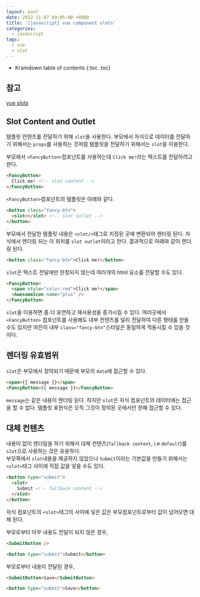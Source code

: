```yaml
---
layout: post
date: 2022-11-07 09:05:00 +0900
title: '[javascript] vue component slots'
categories:
  - javascript
tags:
  - vue
  - slot
---
```


* Kramdown table of contents
{:toc .toc}

## 참고

[vue slots](https://vuejs.org/guide/components/slots.html)


## Slot Content and Outlet

템플릿 컨텐츠를 전달하기 위해 `slot`을 사용한다. 부모에서 자식으로 데이터를 전달하기 위해서는 `props`를 사용하는 것처럼 템플릿을 전달하기 위해서는 `slot`을 이용한다.   

부모에서 `<FancyButton>`컴포넌트를 사용하는데 `Click me!`라는 텍스트를 전달하려고 한다. 

```html
<FancyButton>
  Click me! <!-- slot content -->
</FancyButton>
```

`<FancyButton>`컴포넌트의 템플릿은 아래와 같다. 

```html
<button class="fancy-btn">
  <slot></slot> <!-- slot outlet -->
</button>
```

부모에서 전달한 템플릿 내용은 `<slot/>`태그로 지정된 곳에 변환되어 렌터링 된다. 자식에서 렌더링 되는 이 위치를 `slot outlet`이라고 한다. 결과적으로 아래와 같이 렌더링 된다.  

```html
<button class="fancy-btn">Click me!</button>
```


`slot`은 텍스트 전달에만 한정되지 않는데 여러개의 html 요소를 전달할 수도 있다. 

```html
<FancyButton>
  <span style="color:red">Click me!</span>
  <AwesomeIcon name="plus" />
</FancyButton>
```

`slot`을 이용하면 좀 더 유연하고 재사용성을 증가시킬 수 있다. 여러곳에서 `<FancyButton>` 컴포넌트를 사용해도 내부 컨텐츠를 달리 전달하여 다른 형태를 만들 수도 있지만 여전히 내부 `class="fancy-btn"`스타일은 동일하게 적용시킬 수 있을 것이다. 


## 렌더링 유효범위

`slot`은 부모에서 정의되기 때문에 부모의 `data`에 접근할 수 있다. 

```html
<span>{{ message }}</span>
<FancyButton>{{ message }}</FancyButton>
```

`message`는 같은 내용이 렌더링 된다. 하지만 `slot`은 자식 컴포넌트의 데이터에는 접근을 할 수 없다. 템플릿 표현식은 오직 그것이 정의된 곳에서만 한해 접근할 수 있다. 


## 대체 컨텐츠

내용이 없이 렌더링을 하기 위해서 대체 컨텐츠(`fallback content`, i.e `default`)를 `slot`으로 사용하는 것은 유용하다.   
부모쪽에서 `slot`내용을 제공하지 않았으나 `Submit`이라는 기본값을 만들기 위해서는 `<slot>`태그 사이에 직접 값을 넣을 수도 있다.  

```html
<button type="submit">
  <slot>
    Submit <!-- fallback content -->
  </slot>
</button>
```

자식 컴포넌트의 `<slot>`태그의 사이에 넣은 값은 부모컴포넌트로부터 값이 넘어오면 대체 된다.   

부모로부터 아무 내용도 전달이 되지 않은 경우,   
```html
<SubmitButton />
```
```html
<button type="submit">Submit</button>
```

부모로부터 내용이 전달된 경우, 
```html
<SubmitButton>Save</SubmitButton>
```
```html
<button type="submit">Save</button>
```